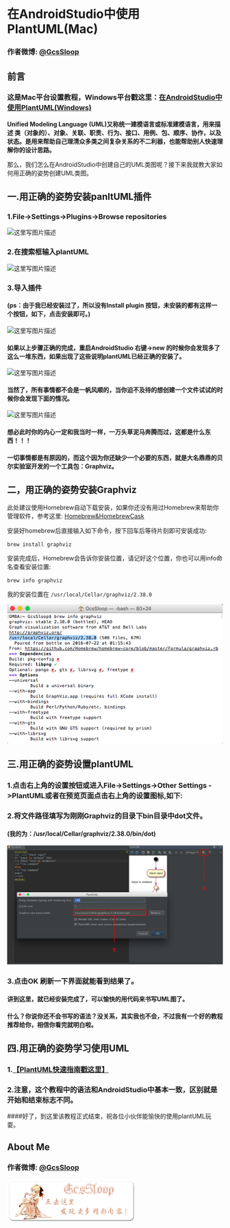 # 在AndroidStudio中使用PlantUML(Mac)

### 作者微博: [@GcsSloop](http://weibo.com/GcsSloop)

## 前言

### 这是Mac平台设置教程，Windows平台戳这里：[在AndroidStudio中使用PlantUML(Windows)](https://github.com/GcsSloop/AndroidNote/blob/master/Course/HowToUsePlantUMLInAS.md)

**Unified Modeling Language (UML)又称统一建模语言或标准建模语言，用来描述 类（对象的）、对象、关联、职责、行为、接口、用例、包、顺序、协作，以及状态。是用来帮助自己理清众多类之间复杂关系的不二利器，也能帮助别人快速理解你的设计思路。**

那么，我们怎么在AndroidStudio中创建自己的UML类图呢？接下来我就教大家如何用正确的姿势创建UML类图。

## 一.用正确的姿势安装panltUML插件
### 1.File->Settings->Plugins->Browse repositories
![这里写图片描述](http://img.blog.csdn.net/20151130192101011)
### 2.在搜索框输入plantUML
![这里写图片描述](http://img.blog.csdn.net/20151130192547549)
### 3.导入插件
#### (ps：由于我已经安装过了，所以没有Install plugin 按钮，未安装的都有这样一个按钮，如下，点击安装即可。)
![这里写图片描述](http://img.blog.csdn.net/20151130192907006)

#### 如果以上步骤正确的完成，重启AndroidStudio 右键->new 的时候你会发现多了这么一堆东西，如果出现了这些说明plantUML已经正确的安装了。
![这里写图片描述](http://img.blog.csdn.net/20151130193249965)

#### 当然了，所有事情都不会是一帆风顺的，当你迫不及待的想创建一个文件试试的时候你会发现下面的情况。
![这里写图片描述](http://img.blog.csdn.net/20151130193752721)
#### 想必此时你的内心一定和我当时一样，一万头草泥马奔腾而过，这都是什么东西！！！
#### 一切事情都是有原因的，而这个因为你还缺少一个必要的东西，就是大名鼎鼎的贝尔实验室开发的一个工具包：Graphviz。
## 二，用正确的姿势安装Graphviz

此处建议使用Homebrew自动下载安装，如果你还没有用过Homebrew来帮助你管理软件，参考这里: [Homebrew&HomebrewCask](https://github.com/GcsSloop/MacDeveloper/blob/master/Tools/Homebrew.md)

安装好homebrew后直接输入如下命令，按下回车后等待片刻即可安装成功:

```
brew install graphviz
```

安装完成后，Homebrew会告诉你安装位置，请记好这个位置，你也可以用info命名查看安装位置:

```
brew info graphviz
```

我的安装位置在 `/usr/local/Cellar/graphviz/2.38.0`

![](./image/005Xtdi2gw1f6h4le3ao7j30fu0a6gol.jpg)

	
## 三.用正确的姿势设置plantUML

### 1.点击右上角的设置按钮或进入File->Settings->Other Settings ->PlantUML或者在预览页面点击右上角的设置图标,如下:

### 2.将文件路径填写为刚刚Graphviz的目录下bin目录中dot文件。

#### (我的为：/usr/local/Cellar/graphviz/2.38.0/bin/dot)


![](./image/005Xtdi2gw1f6h4mbnnhsj30te0g676i.jpg)

### 3.点击OK 刷新一下界面就能看到结果了。

#### 讲到这里，就已经安装完成了，可以愉快的用代码来书写UML图了。

#### 什么？你说你还不会书写的语法？没关系，其实我也不会，不过我有一个好的教程推荐给你，相信你看完就明白啦。

## 四.用正确的姿势学习使用UML
### 1.[【PlantUML快速指南戳这里】](http://archive.3zso.com/archives/plantuml-quickstart.html)
### 2.注意，这个教程中的语法和AndroidStudio中基本一致，区别就是开始和结束标志不同。
	
####好了，到这里该教程正式结束，祝各位小伙伴能愉快的使用plantUML玩耍。

## About Me
### 作者微博: [@GcsSloop](http://weibo.com/GcsSloop)
<a href="https://github.com/GcsSloop/AndroidNote/blob/magic-world/FINDME.md" target="_blank"> <img src="./image/005Xtdi2gw1f1qn89ihu3j315o0dwwjc.jpg" width=300 height=100 /> </a>



